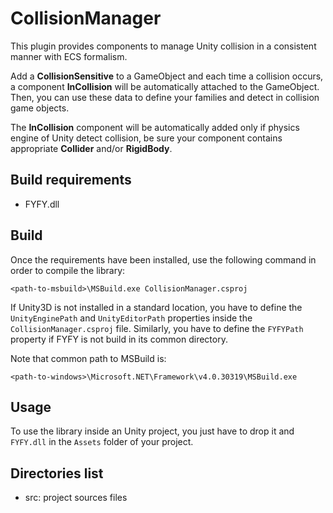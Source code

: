 CollisionManager
================

This plugin provides components to manage Unity collision in a consistent manner with ECS formalism.

Add a **CollisionSensitive** to a GameObject and each time a collision occurs, a component **InCollision** will be automatically attached to the GameObject. Then, you can use these data to define your families and detect in collision game objects.

The **InCollision** component will be automatically added only if physics engine of Unity detect collision, be sure your component contains appropriate **Collider** and/or **RigidBody**.

Build requirements
------------------

- FYFY.dll

Build
-----

Once the requirements have been installed, use the following command in order
to compile the library:

	<path-to-msbuild>\MSBuild.exe CollisionManager.csproj

If Unity3D is not installed in a standard location, you have to define the
`UnityEnginePath` and `UnityEditorPath` properties inside the `CollisionManager.csproj`
file. Similarly, you have to define the `FYFYPath` property if FYFY is not
build in its common directory.

Note that common path to MSBuild is:
	
	<path-to-windows>\Microsoft.NET\Framework\v4.0.30319\MSBuild.exe

Usage
-----

To use the library inside an Unity project, you just have to drop it and 
`FYFY.dll` in the `Assets` folder of your project.

Directories list
----------------

- src: project sources files
